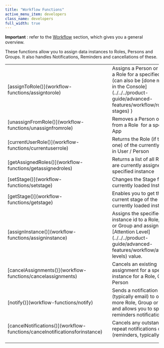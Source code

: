 ```yaml
---
title: "Workflow Functions"
active_menu_item: developers
class_name: developers
full_width: true
---
```



**Important** : refer to the [Workflow](../../../product-guide/advanced-features/workflow/) section, which gives you a general overview.

These functions allow you to assign data instances to Roles, Persons and Groups. It also handles Notifications, Reminders and cancellations of these.

<table>
<tr>
<td width="230">
[assignToRole()](workflow-functions/assigntorole)

</td>
<td width="13">
</td>
<td width="637">
Assigns a Person or Group to a Role for a specified App (can also be [done manually in the Console](../../../product-guide/advanced-features/workflow/roles-stages) )

</td>
</tr>
<tr>
<td width="230">
[unassignFromRole()](workflow-functions/unassignfromrole)

</td>
<td width="13">
</td>
<td width="637">
Removes a Person or Group from a Role  for a specified App

</td>
</tr>
<tr>
<td width="230">
[currentUserRole()](workflow-functions/currentuserrole)

</td>
<td width="13">
</td>
<td width="637">
Returns the Role (if there is one) of the currently logged in User / Person

</td>
</tr>
<tr>
<td width="230">
[getAssignedRoles()](workflow-functions/getassignedroles)

</td>
<td width="13">
</td>
<td width="637">
Returns a list of all Roles that are currently assigned to a specified instance

</td>
</tr>
<tr>
<td width="230">
[setStage()](workflow-functions/setstage)

</td>
<td width="13">
</td>
<td width="637">
Changes the Stage for the currently loaded Instance

</td>
</tr>
<tr>
<td width="230">
[getStage()](workflow-functions/getstage)

</td>
<td width="13">
</td>
<td width="637">
Enables you to get the current stage of the currently loaded instance

</td>
</tr>
<tr>
<td width="230">
[assignInstance()](workflow-functions/assigninstance)

</td>
<td width="13">
</td>
<td width="637">
Assigns the specified instance id to a Role, Person or Group and assigns it an [Attention Level](../../../product-guide/advanced-features/workflow/attention-levels) value.

</td>
</tr>
<tr>
<td width="230">
[cancelAssignments()](workflow-functions/cancelassignments)

</td>
<td width="13">
</td>
<td width="637">
Cancels an existing assignment for a specified instance for a Role, Group or Person

</td>
</tr>
<tr>
<td width="230">
[notify()](workflow-functions/notify)

</td>
<td width="13">
</td>
<td width="637">
Sends a notification (typically email) to one or more Role, Group or Person and allows you to specify reminders notifications

</td>
</tr>
<tr>
<td width="230">
[cancelNotifications()](workflow-functions/cancelnotificationsforinstance)

</td>
<td width="13">
</td>
<td width="637">
Cancels any outstanding repeat notifications queued (reminders, typically)

</td>
</tr>
<tr>
<td width="230">
</td>
<td width="13">
</td>
<td width="637">
</td>
</tr>
<tr>
<td width="230">
</td>
<td width="13">
</td>
<td width="637">
</td>
</tr>
</table>
